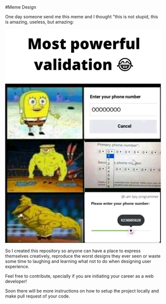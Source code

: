 #Meme Design

One day someone send me this meme and I thought "this is not stupid, this is amazing, useless, but amazing:

![original meme](./readme-imgs/photo_2022-06-03_11-19-55.jpg)

So I created this repository so anyone can have a place to express themselves creatively, reproduce the worst designs they ever seen or waste some time to laughing and learning what not to do when designing user experience.

Feel free to contribute, specially if you are initiating your career as a web developer!

Soon there will be more instructions on how to setup the project locally and make pull request of your code.